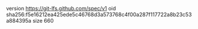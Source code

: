 version https://git-lfs.github.com/spec/v1
oid sha256:f5e16212ea425ede5c46768d3a573768c4f00a287f117722a8b23c53a884395a
size 660
